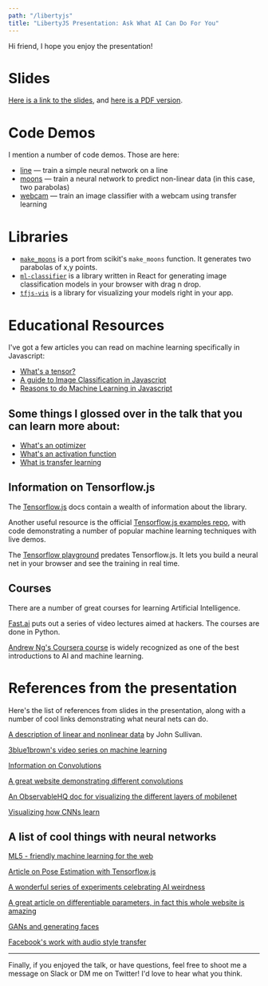 ```yaml
---
path: "/libertyjs"
title: "LibertyJS Presentation: Ask What AI Can Do For You"
---
```


Hi friend, I hope you enjoy the presentation!

# Slides

[Here is a link to the slides](https://thekevinscott.github.io/presentations-libertyjs/), and [here is a PDF version]().

# Code Demos

I mention a number of code demos. Those are here:
* [line](https://codepen.io/thekevinscott/pen/yRZoev) &mdash; train a simple neural network on a line
* [moons](https://codepen.io/thekevinscott/project/editor/DvGbxP) &mdash; train a neural network to predict non-linear data (in this case, two parabolas)
* [webcam](https://codepen.io/thekevinscott/pen/Redayj) &mdash; train an image classifier with a webcam using transfer learning

# Libraries

* [`make_moons`](https://thekevinscott.github.io/make_moons/) is a port from scikit's `make_moons` function. It generates two parabolas of x,y points.
* [`ml-classifier`](https://thekevinscott.github.io/ml-classifier-ui/) is a library written in React for generating image classification models in your browser with drag n drop.
* [`tfjs-vis`](https://github.com/tensorflow/tfjs-vis) is a library for visualizing your models right in your app.

# Educational Resources
I've got a few articles you can read on machine learning specifically in Javascript:

* [What's a tensor?](/tensors-in-javascript/)
* [A guide to Image Classification in Javascript](/image-classification-with-javascript/)
* [Reasons to do Machine Learning in Javascript](/reasons-for-machine-learning-in-the-browser/)

## Some things I glossed over in the talk that you can learn more about:

* [What's an optimizer](https://blog.algorithmia.com/introduction-to-optimizers/)
* [What's an activation function](https://medium.com/the-theory-of-everything/understanding-activation-functions-in-neural-networks-9491262884e0)
* [What is transfer learning](http://ruder.io/transfer-learning/)

## Information on Tensorflow.js
The [Tensorflow.js](https://js.tensorflow.org) docs contain a wealth of information about the library.

Another useful resource is the official [Tensorflow.js examples repo](https://github.com/tensorflow/tfjs-examples), with code demonstrating a number of popular machine learning techniques with live demos.

The [Tensorflow playground](https://playground.tensorflow.org) predates Tensorflow.js. It lets you build a neural net in your browser and see the training in real time.

## Courses

There are a number of great courses for learning Artificial Intelligence.

[Fast.ai](http://www.fast.ai/) puts out a series of video lectures aimed at hackers. The courses are done in Python.

[Andrew Ng's Coursera course](https://www.deeplearning.ai/courses/) is widely recognized as one of the best introductions to AI and machine learning.


# References from the presentation
Here's the list of references from slides in the presentation, along with a number of cool links demonstrating what neural nets can do.

[A description of linear and nonlinear data](https://jtsulliv.github.io/perceptron/) by John Sullivan.

[3blue1brown's video series on machine learning](https://www.youtube.com/watch?v=IHZwWFHWa-w)

[Information on Convolutions](https://www.youtube.com/watch?v=KiftWz544_8)

[A great website demonstrating different convolutions](http://setosa.io/ev/image-kernels/)

[An ObservableHQ doc for visualizing the different layers of mobilenet](https://beta.observablehq.com/d/429e1919ff1d71d9)

[Visualizing how CNNs learn](https://www.youtube.com/watch?w=AgkfIQ4IGaM)

## A list of cool things with neural networks
[ML5 - friendly machine learning for the web](https://ml5js.org/)

[Article on Pose Estimation with Tensorflow.js](https://medium.com/tensorflow/real-time-human-pose-estimation-in-the-browser-with-tensorflow-js-7dd0bc881cd5)

[A wonderful series of experiments celebrating AI weirdness](https://aiweirdness.com)

[A great article on differentiable parameters, in fact this whole website is amazing](https://distill.pub/2018/differentiable-parameterizations/)

[GANs and generating faces](https://www.youtube.com/watch?v=XOxxPcy5Gr4)

[Facebook's work with audio style transfer](https://www.youtube.com/watch?v=vdxCqNWTpUs)

---

Finally, if you enjoyed the talk, or have questions, feel free to shoot me a message on Slack or DM me on Twitter! I'd love to hear what you think.
